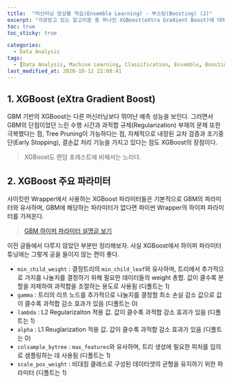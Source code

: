 ```yaml
---
title:  "머신러닝 앙상블 학습(Ensemble Learning) - 부스팅(Boosting) (2)"
excerpt: "각광받고 있는 알고리즘 중 하나인 XGBoost(eXtra Gradient Boost)에 대해 정리한 글입니다."
toc: true
toc_sticky: true

categories:
  - Data Analysis
tags:
  - [Data Analysis, Machine Learning, Classification, Ensemble, Boosting, Scikit learn, XGBoost]
last_modified_at: 2020-10-12 22:08:41
---
```


## 1. XGBoost (eXtra Gradient Boost)  

GBM 기반의 XGBoost는 다른 머신러닝보다 뛰어난 예측 성능을 보인다. 그러면서 GBM의 단점이었던 느린 수행 시간과 과적합 규제(Regularization) 부재의 문제 또한 극복했다는 점, Tree Pruning이 가능하다는 점, 자체적으로 내장된 교차 검증과 조기중단(Early Stopping), 결손값 처리 기능을 가지고 있다는 점도 XGBoost의 장점이다.   

> XGBoost도 랜덤 포레스트에 비해서는 느리다.   

## 2. XGBoost 주요 파라미터  

사이킷런 Wrapper에서 사용하는 XGBoost 파라미터들은 기본적으로 GBM의 파라미터와 유사하며, GBM에 해당하는 파라미터가 없다면 파이썬 Wrapper의 하이퍼 파라미터를 가져온다.   

> [GBM 하이퍼 파라미터 설명글 보기](https://ek-koh.github.io/data%20analysis/gbm/#3-gbm-%ED%95%98%EC%9D%B4%ED%8D%BC-%ED%8C%8C%EB%9D%BC%EB%AF%B8%ED%84%B0-%ED%8A%9C%EB%8B%9D)  

이전 글들에서 다루지 않았던 부분만 정리해보자. 사실 XGBoost에서 하이퍼 파라미터 튜닝에는 그렇게 공을 들이지 않는 편이 좋다.    

- `min_child_weight` : 결정트리의 `min_child_leaf`와 유사하며, 트리에서 추가적으로 가지를 나눌지를 결정하기 위해 필요한 데이터들의 weight 총합. 값이 클수록 분할을 자제하여 과적합을 조절하는 용도로 사용됨 (디폴트는 1)
- `gamma` : 트리의 리프 노드를 추가적으로 나눌지를 결정할 최소 손실 감소 값으로 값이 클수록 과적합 감소 효과가 있음 (디폴트는 0)
- `lambda` : L2 Regularizaiton 적용 값. 값이 클수록 과적합 감소 효과가 있음 (디폴트는 1)
- `alpha` : L1 Reuglarization 적용 값. 값이 클수록 과적합 감소 효과가 있음 (디폴트는 0)
- `colsample_bytree` : `max_features`와 유사하며, 트리 생성에 필요한 피처를 임의로 샘플링하는 데 사용됨 (디폴트는 1)
- `scale_pos_weight` : 비대칭 클래스로 구성된 데이터셋의 균형을 유지하기 위한 파라미터 (디폴트는 1)







